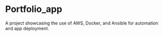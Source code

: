# Portfolio_app
A project showcasing the use of AWS, Docker, and Ansible for automation and app deployment.

